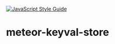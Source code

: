 [![JavaScript Style Guide](https://img.shields.io/badge/code_style-standard-brightgreen.svg)](https://standardjs.com)

# meteor-keyval-store

